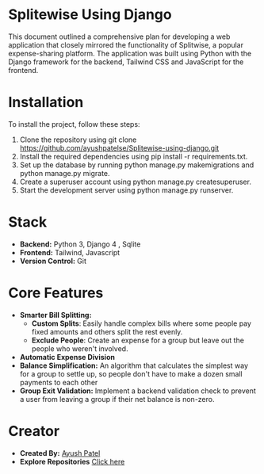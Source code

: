 # Splitewise Using Django

This document outlined a comprehensive plan for developing a web application that closely mirrored the functionality of Splitwise, a popular expense-sharing platform. The application was built using Python with the Django framework for the backend, Tailwind CSS and JavaScript for the frontend.

# Installation
To install the project, follow these steps:

1. Clone the repository using git clone https://github.com/ayushpatelse/Splitewise-using-django.git
2. Install the required dependencies using pip install -r requirements.txt.
3. Set up the database by running python manage.py makemigrations and python manage.py migrate.
4. Create a superuser account using python manage.py createsuperuser.
5. Start the development server using python manage.py runserver.


# Stack
- **Backend:** Python 3, Django 4 , Sqlite
- **Frontend:** Tailwind, Javascript
- **Version Control:** Git

# Core Features
- **Smarter Bill Splitting:**
    - **Custom Splits**: Easily handle complex bills where some people pay fixed amounts and others split the rest evenly.
    - **Exclude People**: Create an expense for a group but leave out the people who weren't involved.
- **Automatic Expense Division**
- **Balance Simplification:** An algorithm that calculates the simplest way for a group to settle up, so    people don't have to make a dozen small payments to each other
- **Group Exit Validation:** Implement a backend validation check to prevent a user from leaving a group if their net balance is non-zero.

# Creator
- **Created By:** [Ayush Patel](https://github.com/ayushpatelse) 
- **Explore Repositories** [Click here](https://github.com/ayushpatelse?tab=repositories)